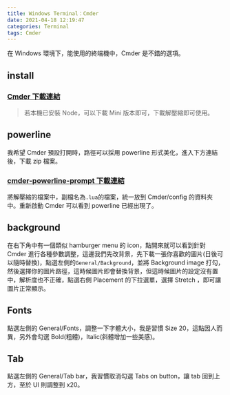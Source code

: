 ```yaml
---
title: Windows Terminal：Cmder
date: 2021-04-18 12:19:47
categories: Terminal
tags: Cmder
---
```

在 Windows 環境下，能使用的終端機中，Cmder 是不錯的選項。
<!--more-->
## install
### [Cmder 下載連結](https://cmder.net/)
> 若本機已安裝 Node，可以下載 Mini 版本即可，下載解壓縮即可使用。

## powerline
我希望 Cmder 預設打開時，路徑可以採用 powerline 形式美化，進入下方連結後，下載 zip 檔案。
### [cmder-powerline-prompt 下載連結](https://github.com/AmrEldib/cmder-powerline-prompt)

將解壓縮的檔案中，副檔名為`.lua`的檔案，統一放到 Cmder/config 的資料夾中。重新啟動 Cmder 可以看到 powerline 已經出現了。

## background
在右下角中有一個類似 hamburger menu 的 icon，點開來就可以看到針對 Cmder 進行各種參數調整，這邊我們先改背景，先下載一張你喜歡的圖片(日後可以隨時替換)，點選左側的`General/Background`，並將 Background image 打勾，然後選擇你的圖片路徑，這時候圖片即會替換背景，但這時候圖片的設定沒有置中，解析度也不正確，點選右側 Placement 的下拉選單，選擇 Stretch ，即可讓圖片正常顯示。

## Fonts
點選左側的 General/Fonts，調整一下字體大小，我是習慣 Size 20，這點因人而異，另外會勾選 Bold(粗體)，Italic(斜體增加一些美感)。

## Tab
點選左側的 General/Tab bar，我習慣取消勾選 Tabs on button，讓 tab 回到上方，至於 UI 則調整到 x20。